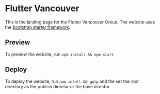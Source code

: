 # Flutter Vancouver

This is the landing page for the Flutter Vancouver Group. The website uses the [bootstrap starter framework](https://startbootstrap.com/template-overviews/scrolling-nav/).


## Preview

To preview the website, run ```npm install && npm start```

## Deploy

To deploy the website, run ```npm intall && gulp``` and the set the root directory as the publish director or the base director.
